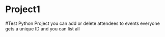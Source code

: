 # Project1
#Test Python Project
you can add or delete attendees to events
everyone gets a unique ID and you can list all
